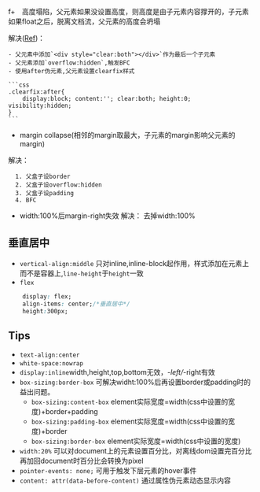 f+　高度塌陷，父元素如果没设置高度，则高度是由子元素内容撑开的，子元素如果float之后，脱离文档流，父元素的高度会坍塌

解决([Ref](http://kayosite.com/remove-floating-style-in-detail.html))：

    - 父元素中添加`<div style="clear:both"></div>`作为最后一个子元素
    - 父元素添加`overflow:hidden`,触发BFC
    - 使用after伪元素,父元素设置clearfix样式

    ```css
    .clearfix:after{
        display:block; content:''; clear:both; height:0; visibility:hidden;
    }
    ```
+ margin collapse(相邻的margin取最大，子元素的margin影响父元素的margin)

解决：

      1. 父盒子设border
      2. 父盒子设overflow:hidden
      3. 父盒子设padding    
      4. BFC    

+ width:100%后margin-right失效
  解决：
       去掉width:100%

## 垂直居中
+ `vertical-align:middle` 只对inline,inline-block起作用，样式添加在元素上而不是容器上,`line-height`于`height`一致
+ `flex`
```css
    display: flex;
    align-items: center;/*垂直居中*/
    height:300px;
```

## Tips
+ `text-align:center`
+ `white-space:nowrap`
+ `display:inline`width,height,top,bottom无效，*-left/*-right有效
+ `box-sizing:border-box`
    可解决widht:100%后再设置border或padding时的益出问题。
    - `box-sizing:content-box` element实际宽度=width(css中设置的宽度)+border+padding
    - `box-sizing:padding-box` element实际宽度=width(css中设置的宽度)+border
    - `box-sizing:border-box` element实际宽度=width(css中设置的宽度)
+ `width:20%` 可以对document上的元素设置百分比，对离线dom设置完百分比再加回document时百分比会转换为pixel
+ `pointer-events: none;` 可用于触发下层元素的hover事件
+ `content: attr(data-before-content)` 通过属性伪元素动态显示内容